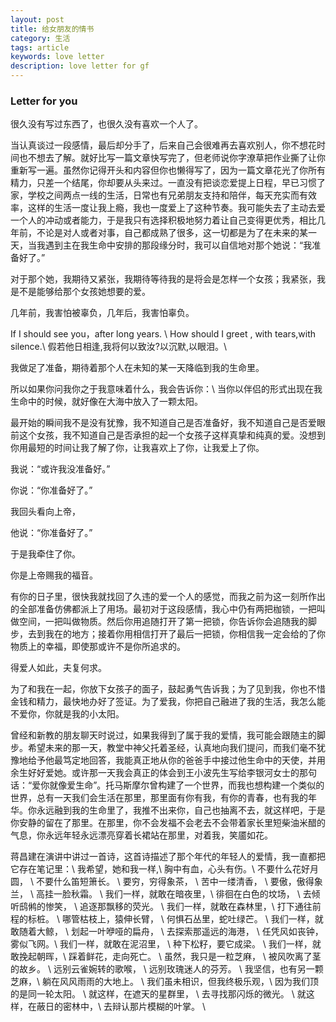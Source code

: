 ```yaml
---
layout: post
title: 给女朋友的情书
category: 生活
tags: article
keywords: love letter
description: love letter for gf
---
```


### Letter for you
很久没有写过东西了，也很久没有喜欢一个人了。

当认真谈过一段感情，最后却分手了，后来自己会很难再去喜欢别人，你不想花时间也不想去了解。就好比写一篇文章快写完了，但老师说你字潦草把作业撕了让你重新写一遍。虽然你记得开头和内容但你也懒得写了，因为一篇文章花光了你所有精力，只差一个结尾，你却要从头来过。一直没有把谈恋爱提上日程，早已习惯了家，学校之间两点一线的生活，日常也有兄弟朋友支持和陪伴，每天充实而有效率，这样的生活一度让我上瘾，我也一度爱上了这种节奏。我可能失去了主动去爱一个人的冲动或者能力，于是我只有选择积极地努力着让自己变得更优秀，相比几年前，不论是对人或者对事，自己都成熟了很多，这一切都是为了在未来的某一天，当我遇到主在我生命中安排的那段缘分时，我可以自信地对那个她说：“我准备好了。”

对于那个她，我期待又紧张，我期待等待我的是将会是怎样一个女孩；我紧张，我是不是能够给那个女孩她想要的爱。

几年前，我害怕被辜负，几年后，我害怕辜负。

If I should see you，after long years. \\
How should I greet , with tears,with silence.\\
假若他日相逢,我将何以致汝?以沉默,以眼泪。\\

我做足了准备，期待着那个人在未知的某一天降临到我的生命里。

所以如果你问我你之于我意味着什么，我会告诉你：\\
当你以伴侣的形式出现在我生命中的时候，就好像在大海中放入了一颗太阳。

最开始的瞬间我不是没有犹豫，我不知道自己是否准备好，我不知道自己是否爱眼前这个女孩，我不知道自己是否承担的起一个女孩子这样真挚和纯真的爱。没想到你用最短的时间让我了解了你，让我喜欢上了你，让我爱上了你。

我说：“或许我没准备好。”

你说：“你准备好了。”

我回头看向上帝，

他说：“你准备好了。”

于是我牵住了你。

你是上帝赐我的福音。

有你的日子里，很快我就找回了久违的爱一个人的感觉，而我之前为这一刻所作出的全部准备仿佛都派上了用场。最初对于这段感情，我心中仍有两把枷锁，一把叫做空间，一把叫做物质。然后你用追随打开了第一把锁，你告诉你会追随我的脚步，去到我在的地方；接着你用相信打开了最后一把锁，你相信我一定会给的了你物质上的幸福，即使那或许不是你所追求的。

得爱人如此，夫复何求。

为了和我在一起，你放下女孩子的面子，鼓起勇气告诉我；为了见到我，你也不惜金钱和精力，最快地办好了签证。为了爱我，你把自己融进了我的生活，我怎么能不爱你，你就是我的小太阳。

曾经和新教的朋友聊天时说过，如果我得到了属于我的爱情，我可能会跟随主的脚步。希望未来的那一天，教堂中神父托着圣经，认真地向我们提问，而我们毫不犹豫地给予他最笃定地回答，我能真正地从你的爸爸手中接过他生命中的天使，并用余生好好爱她。或许那一天我会真正的体会到王小波先生写给李银河女士的那句话：“爱你就像爱生命”。托马斯摩尔曾构建了一个世界，而我也想构建一个类似的世界，总有一天我们会生活在那里，那里面有你有我，有你的青春，也有我的年华。你永远融到我的生命里了，我推不出来你，自己也抽离不去，就这样吧，于是你安静的留在了那里。在那里，你不会发福不会老去不会带着家长里短柴油米醋的气息，你永远年轻永远漂亮穿着长裙站在那里，对着我，笑靥如花。

蒋昌建在演讲中讲过一首诗，这首诗描述了那个年代的年轻人的爱情，我一直都把它存在笔记里：\\
我希望，她和我一样,\\
胸中有血，心头有伤。\\
不要什么花好月圆， \\
不要什么笛短箫长。 \\
要穷，穷得象茶， \\
苦中一缕清香， \\
要傲，傲得象兰， \\
高挂一脸秋霜。 \\
我们一样，就敢在暗夜里，\\
徘徊在白色的坟场， \\
去倾听鸱鸺的惨笑， \\
追逐那飘移的荧光。 \\
我们一样，就敢在森林里，\\
打下通往前程的标桩。 \\
哪管枯枝上，猿伸长臂， \\
何惧石丛里，蛇吐绿芒。 \\
我们一样，就敢随着大鲸， \\
划起一叶咿哑的扁舟， \\
去探索那遥远的海港， \\
任凭风如丧钟，雾似飞网。\\
我们一样，就敢在泥沼里， \\
种下松籽，要它成梁。 \\
我们一样，就敢挽起朝晖，\\ 
踩着鲜花，走向死亡。 \\
虽然，我只是一粒芝麻， \\
被风吹离了茎的故乡。 \\
远别云雀婉转的歌喉， \\
远别玫瑰迷人的芬芳。 \\
我坚信，也有另一颗芝麻，\\ 
躺在风风雨雨的大地上。 \\
我们虽未相识，但我终极乐观，\\ 
因为我们顶的是同一轮太阳。 \\
就这样，在遮天的星群里， \\
去寻找那闪烁的微光。 \\
就这样，在蔽日的密林中，\\ 
去辩认那片模糊的叶掌。 \\

